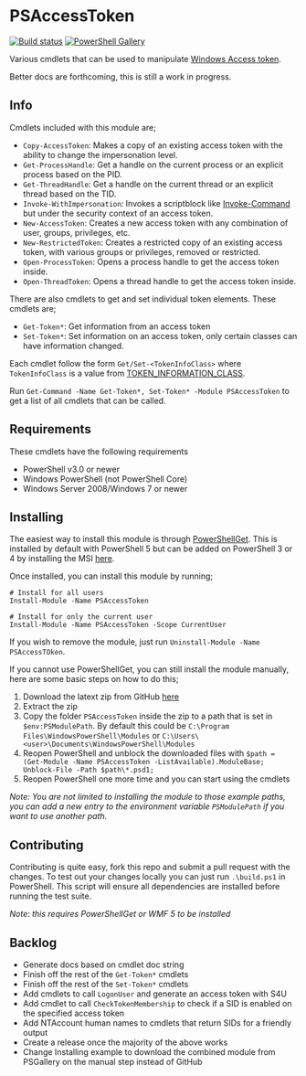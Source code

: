 # PSAccessToken

[![Build status](https://ci.appveyor.com/api/projects/status/f9fbq0361snk5oxs?svg=true)](https://ci.appveyor.com/project/jborean93/psaccesstoken)
[![PowerShell Gallery](https://img.shields.io/powershellgallery/dt/PSAccessToken.svg)](https://www.powershellgallery.com/packages/PSAccessToken)

Various cmdlets that can be used to manipulate [Windows Access token](https://docs.microsoft.com/en-us/windows/desktop/SecAuthZ/access-tokens).

Better docs are forthcoming, this is still a work in progress.


## Info

Cmdlets included with this module are;

* `Copy-AccessToken`: Makes a copy of an existing access token with the ability to change the impersonation level.
* `Get-ProcessHandle`: Get a handle on the current process or an explicit process based on the PID.
* `Get-ThreadHandle`: Get a handle on the current thread or an explicit thread based on the TID.
* `Invoke-WithImpersonation`: Invokes a scriptblock like [Invoke-Command](https://docs.microsoft.com/en-us/powershell/module/microsoft.powershell.core/invoke-command?view=powershell-6) but under the security context of an access token.
* `New-AccessToken`: Creates a new access token with any combination of user, groups, privileges, etc.
* `New-RestrictedToken`: Creates a restricted copy of an existing access token, with various groups or privileges, removed or restricted.
* `Open-ProcessToken`: Opens a process handle to get the access token inside.
* `Open-ThreadToken`: Opens a thread handle to get the access token inside.

There are also cmdlets to get and set individual token elements. These cmdlets
are;

* `Get-Token*`: Get information from an access token
* `Set-Token*`: Set information on an access token, only certain classes can have information changed.

Each cmdlet follow the form `Get/Set-<TokenInfoClass>` where `TokenInfoClass`
is a value from [TOKEN_INFORMATION_CLASS](https://docs.microsoft.com/en-us/windows/desktop/api/winnt/ne-winnt-_token_information_class).

Run `Get-Command -Name Get-Token*, Set-Token* -Module PSAccessToken` to get a
list of all cmdlets that can be called.


## Requirements

These cmdlets have the following requirements

* PowerShell v3.0 or newer
* Windows PowerShell (not PowerShell Core)
* Windows Server 2008/Windows 7 or newer


## Installing

The easiest way to install this module is through
[PowerShellGet](https://docs.microsoft.com/en-us/powershell/gallery/overview).
This is installed by default with PowerShell 5 but can be added on PowerShell
3 or 4 by installing the MSI [here](https://www.microsoft.com/en-us/download/details.aspx?id=51451).

Once installed, you can install this module by running;

```
# Install for all users
Install-Module -Name PSAccessToken

# Install for only the current user
Install-Module -Name PSAccessToken -Scope CurrentUser
```

If you wish to remove the module, just run
`Uninstall-Module -Name PSAccessTOken`.

If you cannot use PowerShellGet, you can still install the module manually,
here are some basic steps on how to do this;

1. Download the latext zip from GitHub [here](https://github.com/jborean93/PSAccessToken/releases/latest)
2. Extract the zip
3. Copy the folder `PSAccessToken` inside the zip to a path that is set in `$env:PSModulePath`. By default this could be `C:\Program Files\WindowsPowerShell\Modules` or `C:\Users\<user>\Documents\WindowsPowerShell\Modules`
4. Reopen PowerShell and unblock the downloaded files with `$path = (Get-Module -Name PSAccessToken -ListAvailable).ModuleBase; Unblock-File -Path $path\*.psd1;`
5. Reopen PowerShell one more time and you can start using the cmdlets

_Note: You are not limited to installing the module to those example paths, you can add a new entry to the environment variable `PSModulePath` if you want to use another path._


## Contributing

Contributing is quite easy, fork this repo and submit a pull request with the
changes. To test out your changes locally you can just run `.\build.ps1` in
PowerShell. This script will ensure all dependencies are installed before
running the test suite.

_Note: this requires PowerShellGet or WMF 5 to be installed_


## Backlog

* Generate docs based on cmdlet doc string
* Finish off the rest of the `Get-Token*` cmdlets
* Finish off the rest of the `Set-Token*` cmdlets
* Add cmdlets to call `LogonUser` and generate an access token with S4U
* Add cmdlet to call `CheckTokenMembership` to check if a SID is enabled on the specified access token
* Add NTAccount human names to cmdlets that return SIDs for a friendly output
* Create a release once the majority of the above works
* Change Installing example to download the combined module from PSGallery on the manual step instead of GitHub
